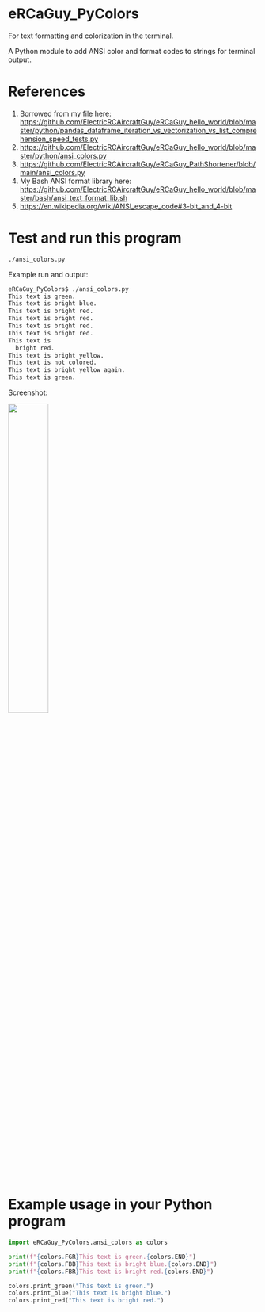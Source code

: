 

# eRCaGuy_PyColors

For text formatting and colorization in the terminal.

A Python module to add ANSI color and format codes to strings for terminal output.


# References

1. Borrowed from my file here: https://github.com/ElectricRCAircraftGuy/eRCaGuy_hello_world/blob/master/python/pandas_dataframe_iteration_vs_vectorization_vs_list_comprehension_speed_tests.py
1. https://github.com/ElectricRCAircraftGuy/eRCaGuy_hello_world/blob/master/python/ansi_colors.py
1. https://github.com/ElectricRCAircraftGuy/eRCaGuy_PathShortener/blob/main/ansi_colors.py
1. My Bash ANSI format library here: https://github.com/ElectricRCAircraftGuy/eRCaGuy_hello_world/blob/master/bash/ansi_text_format_lib.sh
1. https://en.wikipedia.org/wiki/ANSI_escape_code#3-bit_and_4-bit


# Test and run this program

```bash
./ansi_colors.py
```

Example run and output: 
```bash
eRCaGuy_PyColors$ ./ansi_colors.py 
This text is green.
This text is bright blue.
This text is bright red.
This text is bright red.
This text is bright red.
This text is bright red.
This text is
  bright red.
This text is bright yellow.
This text is not colored.
This text is bright yellow again.
This text is green.
```

Screenshot:
<p align="left" width="100%">
    <a href="https://github.com/user-attachments/assets/f65a9312-7d1b-4a68-8edc-352e591750b8">
        <img width="40%" src="https://github.com/user-attachments/assets/f65a9312-7d1b-4a68-8edc-352e591750b8"> 
    </a>
</p>


# Example usage in your Python program

```python
import eRCaGuy_PyColors.ansi_colors as colors

print(f"{colors.FGR}This text is green.{colors.END}")
print(f"{colors.FBB}This text is bright blue.{colors.END}")
print(f"{colors.FBR}This text is bright red.{colors.END}")

colors.print_green("This text is green.")
colors.print_blue("This text is bright blue.")
colors.print_red("This text is bright red.")
```
